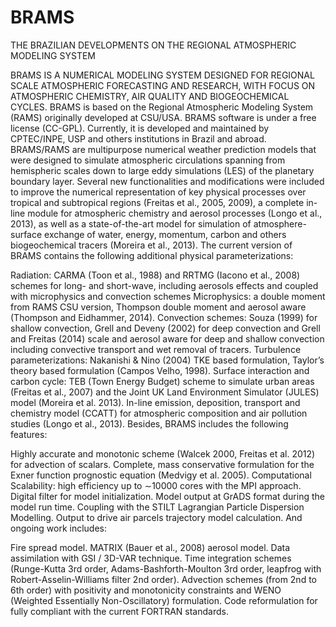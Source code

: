 # BRAMS
THE BRAZILIAN DEVELOPMENTS ON THE REGIONAL ATMOSPHERIC MODELING SYSTEM

BRAMS IS A NUMERICAL MODELING SYSTEM DESIGNED FOR REGIONAL SCALE ATMOSPHERIC FORECASTING AND RESEARCH, WITH FOCUS ON ATMOSPHERIC CHEMISTRY, AIR QUALITY AND BIOGEOCHEMICAL CYCLES.
BRAMS is based on the Regional Atmospheric Modeling System (RAMS) originally developed at CSU/USA. BRAMS software is under a free license (CC-GPL). Currently, it is developed and maintained by CPTEC/INPE, USP and others institutions in Brazil and abroad. BRAMS/RAMS are multipurpose numerical weather prediction models that were designed to simulate atmospheric circulations spanning from hemispheric scales down to large eddy simulations (LES) of the planetary boundary layer. Several new functionalities and modifications were included to improve the numerical representation of key physical processes over tropical and subtropical regions (Freitas et al., 2005, 2009), a complete in-line module for atmospheric chemistry and aerosol processes (Longo et al., 2013), as well as a state-of-the-art model for simulation of atmosphere-surface exchange of water, energy, momentum, carbon and others biogeochemical tracers (Moreira et al., 2013).
The current version of BRAMS contains the following additional physical parameterizations:

Radiation: CARMA (Toon et al., 1988) and RRTMG (Iacono et al., 2008) schemes for long- and short-wave, including aerosols effects and coupled with microphysics and convection schemes
Microphysics: a double moment from RAMS CSU version, Thompson double moment and aerosol aware (Thompson and Eidhammer, 2014).
Convection schemes: Souza (1999) for shallow convection, Grell and Deveny (2002) for deep convection and Grell and Freitas (2014) scale and aerosol aware for deep and shallow convection including convective transport and wet removal of tracers.
Turbulence parameterizations: Nakanishi & Nino (2004) TKE based formulation, Taylor’s theory based formulation (Campos Velho, 1998).
Surface interaction and carbon cycle: TEB (Town Energy Budget) scheme to simulate urban areas (Freitas et al., 2007) and the Joint UK Land Environment Simulator (JULES) model (Moreira et al. 2013).
In-line emission, deposition, transport and chemistry model (CCATT) for atmospheric composition and air pollution studies (Longo et al., 2013).
Besides, BRAMS includes the following features:

Highly accurate and monotonic scheme (Walcek 2000, Freitas et al. 2012) for advection of scalars.
Complete, mass conservative formulation for the Exner function prognostic equation (Medvigy et al. 2005).
Computational Scalability: high efficiency up to ∼10000 cores with the MPI approach.
Digital filter for model initialization.
Model output at GrADS format during the model run time.
Coupling with the STILT Lagrangian Particle Dispersion Modelling.
Output to drive air parcels trajectory model calculation.
And ongoing work includes:

Fire spread model.
MATRIX (Bauer et al., 2008) aerosol model.
Data assimilation with GSI / 3D-VAR technique.
Time integration schemes (Runge-Kutta 3rd order, Adams-Bashforth-Moulton 3rd order, leapfrog with Robert-Asselin-Williams filter 2nd order).
Advection schemes (from 2nd to 6th order) with positivity and monotonicity constraints and WENO (Weighted Essentially Non-Oscillatory) formulation.
Code reformulation for fully compliant with the current FORTRAN standards.
